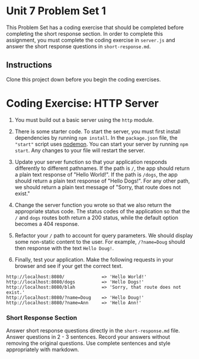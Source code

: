 # Unit 7 Problem Set 1

This Problem Set has a coding exercise that should be completed before completing the short response section. In order to complete this assignment, you must complete the coding exercise in `server.js` and answer the short response questions in `short-response.md`.

## Instructions

Clone this project down before you begin the coding exercises.

# Coding Exercise: HTTP Server
1. You must build out a basic server using the `http` module. 

2. There is some starter code. To start the server, you must first install dependencies by running `npm install`. In the `package.json` file, the `"start"` script uses [nodemon](https://nodemon.io/). You can start your server by running `npm start`. Any changes to your file will restart the server. 

3. Update your server function so that your application responds differently to different pathnames. If the path is `/`, the app should return a plain text response of "Hello World!". If the path is `/dogs`, the app should return a plain text response of "Hello Dogs!". For any other path, we should return a plain text message of "Sorry, that route does not exist."

4. Change the server function you wrote so that we also return the appropriate status code. The status codes of the application so that the `/` and `dogs` routes both return a 200 status, while the default option becomes a 404 response.

5. Refactor your `/` path to account for query parameters. We should display some non-static content to the user. For example, `/?name=Doug` should then response with the text `Hello Doug!`.

6. Finally, test your application. Make the following requests in your browser and see if your get the correct text. 

```
http://localhost:8080/              => 'Hello World!'
http://localhost:8080/dogs          => 'Hello Dogs!'
http://localhost:8080/blah          => 'Sorry, that route does not exist.'
http://localhost:8080/?name=Doug    => 'Hello Doug!'
http://localhost:8080/?name=Ann     => 'Hello Ann!'
```


### Short Response Section

Answer short response questions directly in the `short-response.md` file. Answer questions in 2 - 3 sentences. Record your answers without removing the original questions. Use complete sentences and style appropriately with markdown.

